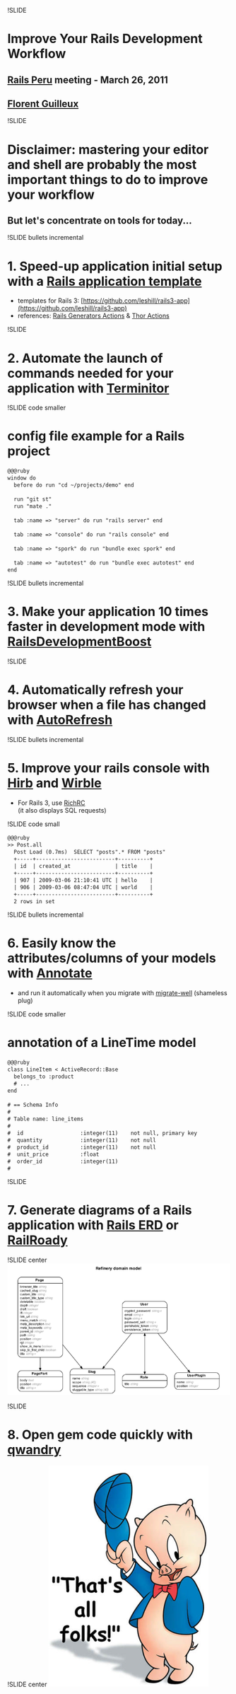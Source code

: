 !SLIDE 
# Improve Your Rails Development Workflow

## [Rails Peru](http://rails.pe) meeting - March 26, 2011
## [Florent Guilleux](http://www.florentguilleux.fr)

!SLIDE
# Disclaimer: mastering your editor and shell are probably the most important things to do to improve your workflow
## But let's concentrate on tools for today...

!SLIDE bullets incremental
# 1. Speed-up application initial setup with a [Rails application template](http://railscasts.com/episodes/148-app-templates-in-rails-2-3)

* templates for Rails 3: [https://github.com/leshill/rails3-app](https://github.com/leshill/rails3-app)
* references: [Rails Generators Actions](http://github.com/rails/rails/blob/master/railties/lib/rails/generators/actions.rb) & 
[Thor Actions](http://rdoc.info/github/wycats/thor/master/Thor/Actions)

!SLIDE
# 2. Automate the launch of commands needed for your application with [Terminitor](https://github.com/achiu/terminitor)

!SLIDE code smaller

# config file example for a Rails project

    @@@ruby
    window do
      before do run "cd ~/projects/demo" end

      run "git st"
      run "mate ."

      tab :name => "server" do run "rails server" end
      
      tab :name => "console" do run "rails console" end

      tab :name => "spork" do run "bundle exec spork" end

      tab :name => "autotest" do run "bundle exec autotest" end
    end

!SLIDE bullets incremental
# 3. Make your application 10 times faster in development mode with [RailsDevelopmentBoost](https://github.com/thedarkone/rails-dev-boost) 

!SLIDE
# 4. Automatically refresh your browser when a file has changed with [AutoRefresh](https://github.com/logankoester/autorefresh)

!SLIDE bullets incremental
# 5. Improve your rails console with [Hirb](https://github.com/cldwalker/hirb) and [Wirble](http://pablotron.org/software/wirble/)

* For Rails 3, use [RichRC](https://github.com/miaout17/richrc)  
(it also displays SQL requests)

!SLIDE code small

    @@@ruby
    >> Post.all
      Post Load (0.7ms)  SELECT "posts".* FROM "posts"
      +-----+-------------------------+----------+
      | id  | created_at              | title    |
      +-----+-------------------------+----------+
      | 907 | 2009-03-06 21:10:41 UTC | hello    |
      | 906 | 2009-03-06 08:47:04 UTC | world    |
      +-----+-------------------------+----------+
      2 rows in set


!SLIDE bullets incremental
# 6. Easily know the attributes/columns of your models with [Annotate](https://github.com/ctran/annotate_models)
* and run it automatically when you migrate with [migrate-well](https://rubygems.org/gems/migrate-well) (shameless plug)

!SLIDE code smaller

# annotation of a LineTime model

    @@@ruby
    class LineItem < ActiveRecord::Base
      belongs_to :product
      # ...
    end
    
    # == Schema Info
    #
    # Table name: line_items
    #
    #  id                  :integer(11)    not null, primary key
    #  quantity            :integer(11)    not null
    #  product_id          :integer(11)    not null
    #  unit_price          :float
    #  order_id            :integer(11)
    #


!SLIDE
# 7. Generate diagrams of a Rails application with [Rails ERD](https://github.com/voormedia/rails-erd) or [RailRoady](http://railroady.prestonlee.com/)

!SLIDE center
![Refinery](refinery.png)

!SLIDE
# 8. Open gem code quickly with [qwandry](https://github.com/adamsanderson/qwandry)

!SLIDE center
![porky](Porky-thats-all-folks.jpg)